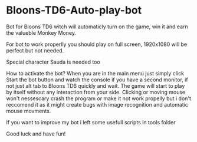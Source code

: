 # Bloons-TD6-Auto-play-bot
Bot for Bloons TD6 witch will automaticly turn on the game, win it and earn the valueble Monkey Money.

For bot to work properlly you should play on full screen, 1920x1080 will be perfect but not needed.

Special character Sauda is needed too

How to activate the bot?
When you are in the main menu just simply click Start the bot button and watch the console if you have a second monitor, if not just alt tab to Bloons TD6 quickly and wait.
The game will start to play by itself without any interaction from your side. Clicking or moving mouse won't nessescary crash the program or make it not work propelly but i don't reccomend it as it might create bugs with image recognition and automatic mouse movments.

If you want to improve my bot i left some usefull scripts in tools folder

Good luck and have fun!
